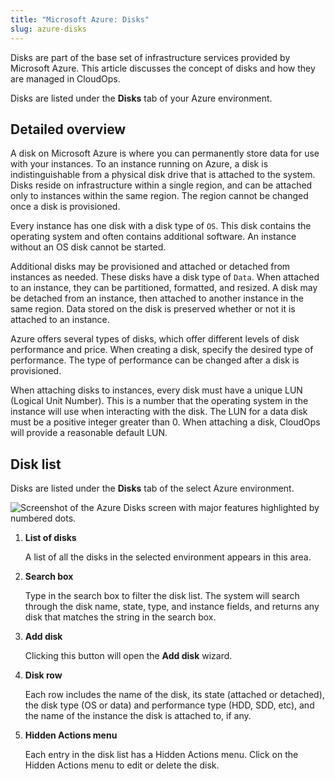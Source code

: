 ```yaml
---
title: "Microsoft Azure: Disks"
slug: azure-disks
---
```



Disks are part of the base set of infrastructure services provided by Microsoft Azure. This article discusses the concept of disks and how they are managed in CloudOps.

Disks are listed under the **Disks** tab of your Azure environment.

## Detailed overview

A disk on Microsoft Azure is where you can permanently store data for use with your instances. To an instance running on Azure, a disk is indistinguishable from a physical disk drive that is attached to the system. Disks reside on infrastructure within a single region, and can be attached only to instances within the same region. The region cannot be changed once a disk is provisioned.

Every instance has one disk with a disk type of `OS`. This disk contains the operating system and often contains additional software. An instance without an OS disk cannot be started.

Additional disks may be provisioned and attached or detached from instances as needed. These disks have a disk type of `Data`. When attached to an instance, they can be partitioned, formatted, and resized. A disk may be detached from an instance, then attached to another instance in the same region. Data stored on the disk is preserved whether or not it is attached to an instance.

Azure offers several types of disks, which offer different levels of disk performance and price. When creating a disk, specify the desired type of performance. The type of performance can be changed after a disk is provisioned.

When attaching disks to instances, every disk must have a unique LUN \(Logical Unit Number\). This is a number that the operating system in the instance will use when interacting with the disk. The LUN for a data disk must be a positive integer greater than 0. When attaching a disk, CloudOps will provide a reasonable default LUN.

## Disk list

Disks are listed under the **Disks** tab of the select Azure environment.

![Screenshot of the Azure Disks screen with major features highlighted by numbered dots.](/assets/azure-disks-numdot.png)

1.  **List of disks**

    A list of all the disks in the selected environment appears in this area.

2.  **Search box**

    Type in the search box to filter the disk list. The system will search through the disk name, state, type, and instance fields, and returns any disk that matches the string in the search box.

3.  **Add disk**

    Clicking this button will open the **Add disk** wizard.

4.  **Disk row**

    Each row includes the name of the disk, its state \(attached or detached\), the disk type \(OS or data\) and performance type \(HDD, SDD, etc\), and the name of the instance the disk is attached to, if any.

5.  **Hidden Actions menu**

    Each entry in the disk list has a Hidden Actions menu. Click on the Hidden Actions menu to edit or delete the disk.


